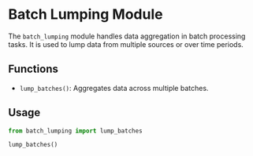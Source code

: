 # Batch Lumping Module

The `batch_lumping` module handles data aggregation in batch processing tasks. It is used to lump data from multiple sources or over time periods.

## Functions

- `lump_batches()`: Aggregates data across multiple batches.

## Usage

```python
from batch_lumping import lump_batches

lump_batches()
